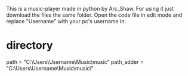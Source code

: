 This is a music-player made in python by Arc_Shaw.
For using it just download the files the same folder.
Open the code file in edit mode and replace "Username" with your pc's username in: 
# directory
path = "C:\\Users\\Username\\Music\\music"
path_adder = "C:\\Users\\Username\\Music\\music\\"
